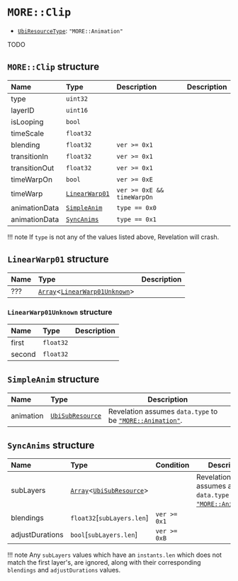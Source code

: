 # `MORE::Clip`

- [`UbiResourceType`](./index.md#ubiresourcetype-string): `"MORE::Animation"`

TODO

## `MORE::Clip` structure

| Name | Type | Description | Description |
| :-- | :-- | :-- | --- |
| type | `uint32` |  |  |
| layerID | `uint16` |  |  |
| isLooping | `bool` |  |  |
| timeScale | `float32` |  |  |
| blending | `float32` | `ver >= 0x1` |  |
| transitionIn | `float32` | `ver >= 0x1` |  |
| transitionOut | `float32` | `ver >= 0x1` |  |
| timeWarpOn | `bool` | `ver >= 0xE` |  |
| timeWarp | [`LinearWarp01`](#linearwarp01-structure) | `ver >= 0xE && timeWarpOn` |  |
| animationData | [`SimpleAnim`](#simpleanim-structure) | `type == 0x0` |  |
| animationData | [`SyncAnims`](#syncanims-structure) | `type == 0x1` |  |

!!! note
    If `type` is not any of the values listed above, Revelation will crash.

## `LinearWarp01` structure

| Name | Type | Description |
| :-- | :-- | --- |
| ??? | [`Array`](../base.md#array-structure)<[`LinearWarp01Unknown`](#linearwarp01unknown-structure)> |  |

### `LinearWarp01Unknown` structure

| Name | Type | Description |
| :-- | :-- | --- |
| first | `float32` |  |
| second | `float32` |  |

## `SimpleAnim` structure

| Name | Type | Description |
| :-- | :-- | --- |
| animation | [`UbiSubResource`](./index.md#ubisubresource-structure) | Revelation assumes `data.type` to be [`"MORE::Animation"`](./more-animation.md). |

## `SyncAnims` structure

| Name | Type | Condition | Description |
| :-- | :-- | :-- | --- |
| subLayers | [`Array`](../base.md#array-structure)<[`UbiSubResource`](./index.md#ubisubresource-structure)> |  | Revelation assumes all `data.type` to be [`"MORE::Animation"`](./more-animation.md). |
| blendings | `float32`[`subLayers.len`] | `ver >= 0x1` |  |
| adjustDurations | `bool`[`subLayers.len`] | `ver >= 0xB` |  |

!!! note
    Any `subLayers` values which have an `instants.len` which does not match the first layer's, are ignored, along with their corresponding `blendings` and `adjustDurations` values.
